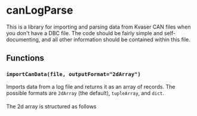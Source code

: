 # canLogParse
This is a library for importing and parsing data from Kvaser CAN files when you don't have a DBC file. The code should be fairly simple and self-documenting, and all other information should be contained within this file.

## Functions
### `importCanData(file, outputFormat="2dArray")`
Imports data from a log file and returns it as an array of records. The possible formats are `2dArray` (the default), `tupleArray`, and `dict`.
####  
The 2d array is structured as follows
